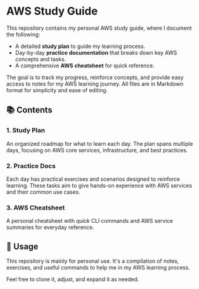 # AWS Study Guide

This repository contains my personal AWS study guide, where I document the following:

- A detailed **study plan** to guide my learning process.
- Day-by-day **practice documentation** that breaks down key AWS concepts and tasks.
- A comprehensive **AWS cheatsheet** for quick reference.

The goal is to track my progress, reinforce concepts, and provide easy access to notes for my AWS learning journey. All files are in Markdown format for simplicity and ease of editing.

## 📚 Contents

### 1. **Study Plan**
An organized roadmap for what to learn each day. The plan spans multiple days, focusing on AWS core services, infrastructure, and best practices.

### 2. **Practice Docs**
Each day has practical exercises and scenarios designed to reinforce learning. These tasks aim to give hands-on experience with AWS services and their common use cases.

### 3. **AWS Cheatsheet**
A personal cheatsheet with quick CLI commands and AWS service summaries for everyday reference.

## 🚀 Usage

This repository is mainly for personal use. It's a compilation of notes, exercises, and useful commands to help me in my AWS learning process. 

Feel free to clone it, adjust, and expand it as needed.
